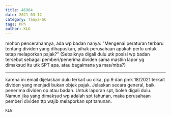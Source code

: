```yaml
---
title: 46964
date: 2021-03-12
category: Tanya-SC
tags: PPh
author: KLG
---
```


mohon pencerahannya, ada wp badan nanya: "Mengenai peraturan terbaru tentang dividen yang dihapuskan, pihak perusahaan apakah perlu untuk tetap melaporkan pajak?" (Sebaiknya digali dulu utk posisi wp badan tersebut sebagai pemberi/penerima dividen sama mastiin lapor yg dimaksud itu utk SPT apa. atau bagaimana ya mas/mba?)

---

karena ini email dijelaskan dulu terkait uu cika, pp 9 dan pmk 18/2021 terkait dividen yang menjadi bukan objek pajak. Jelaskan secara general, baik penerima dividen op atau badan. Untuk laporan spt, boleh digali dulu. Namun jika yang dimaksud wp adalah spt tahunan, maka perusahaan pemberi dividen ttp wajib melaporkan spt tahunan.

`KLG`
